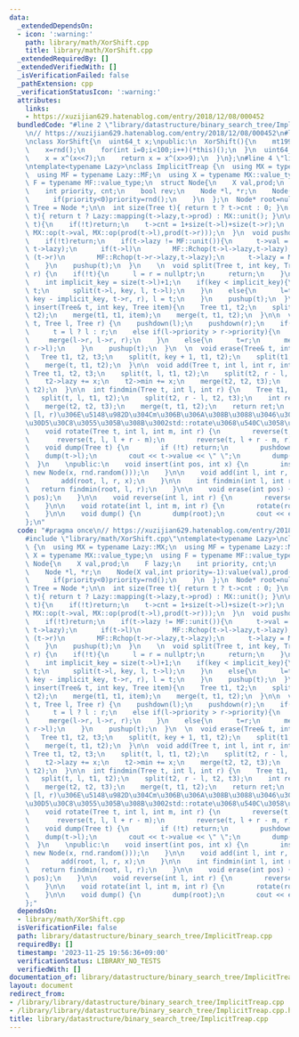 ```yaml
---
data:
  _extendedDependsOn:
  - icon: ':warning:'
    path: library/math/XorShift.cpp
    title: library/math/XorShift.cpp
  _extendedRequiredBy: []
  _extendedVerifiedWith: []
  _isVerificationFailed: false
  _pathExtension: cpp
  _verificationStatusIcon: ':warning:'
  attributes:
    links:
    - https://xuzijian629.hatenablog.com/entry/2018/12/08/000452
  bundledCode: "#line 2 \"library/datastructure/binary_search_tree/ImplicitTreap.cpp\"\
    \n// https://xuzijian629.hatenablog.com/entry/2018/12/08/000452\n#line 1 \"library/math/XorShift.cpp\"\
    \nclass XorShift{\n  uint64_t x;\npublic:\n  XorShift(){\n    mt19937 rnd(chrono::steady_clock::now().time_since_epoch().count());\n\
    \    x=rnd();\n    for(int i=0;i<100;i++)(*this)();\n  }\n  uint64_t operator()(){\n\
    \    x = x^(x<<7);\n    return x = x^(x>>9);\n  }\n};\n#line 4 \"library/datastructure/binary_search_tree/ImplicitTreap.cpp\"\
    \ntemplate<typename Lazy>\nclass ImplicitTreap {\n  using MX = typename Lazy::MX;\n\
    \  using MF = typename Lazy::MF;\n  using X = typename MX::value_type;\n  using\
    \ F = typename MF::value_type;\n  struct Node{\n    X val,prod;\n    F lazy;\n\
    \    int priority, cnt;\n    bool rev;\n    Node *l, *r;\n    Node(X val,int priority=-1):value(val),prod(MX::unit()),lazy(MF::unit()),priority(priority),cnt(1),rev(false),l(nullptr),r(nullptr){\n\
    \      if(priority<0)priority=rnd();\n    }\n  };\n  Node* root=nullptr;\n  using\
    \ Tree = Node *;\n\n  int size(Tree t){ return t ? t->cnt : 0; }\n  X prod(Tree\
    \ t){ return t ? Lazy::mapping(t->lazy,t->prod) : MX::unit(); }\n\n  void pushup(Tree\
    \ t){\n    if(!t)return;\n    t->cnt = 1+size(t->l)+size(t->r);\n    t->prod =\
    \ MX::op(t->val, MX::op(prod(t->l),prod(t->r)));\n  }\n  void pushdown(Tree t){\n\
    \    if(!t)return;\n    if(t->lazy != MF::unit()){\n      t->val = Lazy::mapping(t->val,\
    \ t->lazy);\n      if(t->l)\n        MF::Rchop(t->l->lazy,t->lazy);\n      if\
    \ (t->r)\n        MF::Rchop(t->r->lazy,t->lazy);\n      t->lazy = MF::unit();\n\
    \    }\n    pushup(t);\n  }\n    \n  void split(Tree t, int key, Tree& l, Tree&\
    \ r) {\n    if(!t){\n      l = r = nullptr;\n      return;\n    }\n    pushdown(t);\n\
    \    int implicit_key = size(t->l)+1;\n    if(key < implicit_key){\n      r =\
    \ t;\n      split(t->l, key, l, t->l);\n    }\n    else{\n      l=t;\n      split(t->r,\
    \ key - implicit_key, t->r, r), l = t;\n    }\n    pushup(t);\n  }\n    \n  void\
    \ insert(Tree& t, int key, Tree item){\n    Tree t1, t2;\n    split(t, key, t1,\
    \ t2);\n    merge(t1, t1, item);\n    merge(t, t1, t2);\n  }\n\n  void merge(Tree&\
    \ t, Tree l, Tree r) {\n    pushdown(l);\n    pushdown(r);\n    if(!l or !r)\n\
    \      t = l ? l : r;\n    else if(l->priority > r->priority){\n      t=l;\n \
    \     merge(l->r, l->r, r);\n    }\n    else{\n      t=r;\n      merge(r->l, l,\
    \ r->l);\n    }\n    pushup(t);\n  }\n  \n  void erase(Tree& t, int key) {\n \
    \   Tree t1, t2, t3;\n    split(t, key + 1, t1, t2);\n    split(t1, key, t1, t3);\n\
    \    merge(t, t1, t2);\n  }\n\n  void add(Tree t, int l, int r, int x) {\n   \
    \ Tree t1, t2, t3;\n    split(t, l, t1, t2);\n    split(t2, r - l, t2 , t3);\n\
    \    t2->lazy += x;\n    t2->min += x;\n    merge(t2, t2, t3);\n    merge(t, t1,\
    \ t2);\n  }\n\n  int findmin(Tree t, int l, int r) {\n    Tree t1, t2, t3;\n \
    \   split(t, l, t1, t2);\n    split(t2, r - l, t2, t3);\n    int ret = t2->min;\n\
    \    merge(t2, t2, t3);\n    merge(t, t1, t2);\n    return ret;\n  }\n\n    //\
    \ [l, r)\u306E\u5148\u982D\u304Cm\u306B\u306A\u308B\u3088\u3046\u306B\u5DE6\u30B7\
    \u30D5\u30C8\u3055\u305B\u308B\u3002std::rotate\u3068\u540C\u3058\u4ED5\u69D8\n\
    \    void rotate(Tree t, int l, int m, int r) {\n        reverse(t, l, r);\n \
    \       reverse(t, l, l + r - m);\n        reverse(t, l + r - m, r);\n    }\n\n\
    \    void dump(Tree t) {\n        if (!t) return;\n        pushdown(t);\n    \
    \    dump(t->l);\n        cout << t->value << \" \";\n        dump(t->r);\n  \
    \  }\n    \npublic:\n    void insert(int pos, int x) {\n        insert(root, pos,\
    \ new Node(x, rnd.random()));\n    }\n\n    void add(int l, int r, int x) {\n\
    \        add(root, l, r, x);\n    }\n\n    int findmin(int l, int r) {\n     \
    \   return findmin(root, l, r);\n    }\n\n    void erase(int pos) {\n        erase(root,\
    \ pos);\n    }\n\n    void reverse(int l, int r) {\n        reverse(root, l, r);\n\
    \    }\n\n    void rotate(int l, int m, int r) {\n        rotate(root, l, m, r);\n\
    \    }\n\n    void dump() {\n        dump(root);\n        cout << endl;\n    }\n\
    };\n"
  code: "#pragma once\n// https://xuzijian629.hatenablog.com/entry/2018/12/08/000452\n\
    #include \"library/math/XorShift.cpp\"\ntemplate<typename Lazy>\nclass ImplicitTreap\
    \ {\n  using MX = typename Lazy::MX;\n  using MF = typename Lazy::MF;\n  using\
    \ X = typename MX::value_type;\n  using F = typename MF::value_type;\n  struct\
    \ Node{\n    X val,prod;\n    F lazy;\n    int priority, cnt;\n    bool rev;\n\
    \    Node *l, *r;\n    Node(X val,int priority=-1):value(val),prod(MX::unit()),lazy(MF::unit()),priority(priority),cnt(1),rev(false),l(nullptr),r(nullptr){\n\
    \      if(priority<0)priority=rnd();\n    }\n  };\n  Node* root=nullptr;\n  using\
    \ Tree = Node *;\n\n  int size(Tree t){ return t ? t->cnt : 0; }\n  X prod(Tree\
    \ t){ return t ? Lazy::mapping(t->lazy,t->prod) : MX::unit(); }\n\n  void pushup(Tree\
    \ t){\n    if(!t)return;\n    t->cnt = 1+size(t->l)+size(t->r);\n    t->prod =\
    \ MX::op(t->val, MX::op(prod(t->l),prod(t->r)));\n  }\n  void pushdown(Tree t){\n\
    \    if(!t)return;\n    if(t->lazy != MF::unit()){\n      t->val = Lazy::mapping(t->val,\
    \ t->lazy);\n      if(t->l)\n        MF::Rchop(t->l->lazy,t->lazy);\n      if\
    \ (t->r)\n        MF::Rchop(t->r->lazy,t->lazy);\n      t->lazy = MF::unit();\n\
    \    }\n    pushup(t);\n  }\n    \n  void split(Tree t, int key, Tree& l, Tree&\
    \ r) {\n    if(!t){\n      l = r = nullptr;\n      return;\n    }\n    pushdown(t);\n\
    \    int implicit_key = size(t->l)+1;\n    if(key < implicit_key){\n      r =\
    \ t;\n      split(t->l, key, l, t->l);\n    }\n    else{\n      l=t;\n      split(t->r,\
    \ key - implicit_key, t->r, r), l = t;\n    }\n    pushup(t);\n  }\n    \n  void\
    \ insert(Tree& t, int key, Tree item){\n    Tree t1, t2;\n    split(t, key, t1,\
    \ t2);\n    merge(t1, t1, item);\n    merge(t, t1, t2);\n  }\n\n  void merge(Tree&\
    \ t, Tree l, Tree r) {\n    pushdown(l);\n    pushdown(r);\n    if(!l or !r)\n\
    \      t = l ? l : r;\n    else if(l->priority > r->priority){\n      t=l;\n \
    \     merge(l->r, l->r, r);\n    }\n    else{\n      t=r;\n      merge(r->l, l,\
    \ r->l);\n    }\n    pushup(t);\n  }\n  \n  void erase(Tree& t, int key) {\n \
    \   Tree t1, t2, t3;\n    split(t, key + 1, t1, t2);\n    split(t1, key, t1, t3);\n\
    \    merge(t, t1, t2);\n  }\n\n  void add(Tree t, int l, int r, int x) {\n   \
    \ Tree t1, t2, t3;\n    split(t, l, t1, t2);\n    split(t2, r - l, t2 , t3);\n\
    \    t2->lazy += x;\n    t2->min += x;\n    merge(t2, t2, t3);\n    merge(t, t1,\
    \ t2);\n  }\n\n  int findmin(Tree t, int l, int r) {\n    Tree t1, t2, t3;\n \
    \   split(t, l, t1, t2);\n    split(t2, r - l, t2, t3);\n    int ret = t2->min;\n\
    \    merge(t2, t2, t3);\n    merge(t, t1, t2);\n    return ret;\n  }\n\n    //\
    \ [l, r)\u306E\u5148\u982D\u304Cm\u306B\u306A\u308B\u3088\u3046\u306B\u5DE6\u30B7\
    \u30D5\u30C8\u3055\u305B\u308B\u3002std::rotate\u3068\u540C\u3058\u4ED5\u69D8\n\
    \    void rotate(Tree t, int l, int m, int r) {\n        reverse(t, l, r);\n \
    \       reverse(t, l, l + r - m);\n        reverse(t, l + r - m, r);\n    }\n\n\
    \    void dump(Tree t) {\n        if (!t) return;\n        pushdown(t);\n    \
    \    dump(t->l);\n        cout << t->value << \" \";\n        dump(t->r);\n  \
    \  }\n    \npublic:\n    void insert(int pos, int x) {\n        insert(root, pos,\
    \ new Node(x, rnd.random()));\n    }\n\n    void add(int l, int r, int x) {\n\
    \        add(root, l, r, x);\n    }\n\n    int findmin(int l, int r) {\n     \
    \   return findmin(root, l, r);\n    }\n\n    void erase(int pos) {\n        erase(root,\
    \ pos);\n    }\n\n    void reverse(int l, int r) {\n        reverse(root, l, r);\n\
    \    }\n\n    void rotate(int l, int m, int r) {\n        rotate(root, l, m, r);\n\
    \    }\n\n    void dump() {\n        dump(root);\n        cout << endl;\n    }\n\
    };"
  dependsOn:
  - library/math/XorShift.cpp
  isVerificationFile: false
  path: library/datastructure/binary_search_tree/ImplicitTreap.cpp
  requiredBy: []
  timestamp: '2023-11-25 19:56:36+09:00'
  verificationStatus: LIBRARY_NO_TESTS
  verifiedWith: []
documentation_of: library/datastructure/binary_search_tree/ImplicitTreap.cpp
layout: document
redirect_from:
- /library/library/datastructure/binary_search_tree/ImplicitTreap.cpp
- /library/library/datastructure/binary_search_tree/ImplicitTreap.cpp.html
title: library/datastructure/binary_search_tree/ImplicitTreap.cpp
---
```

